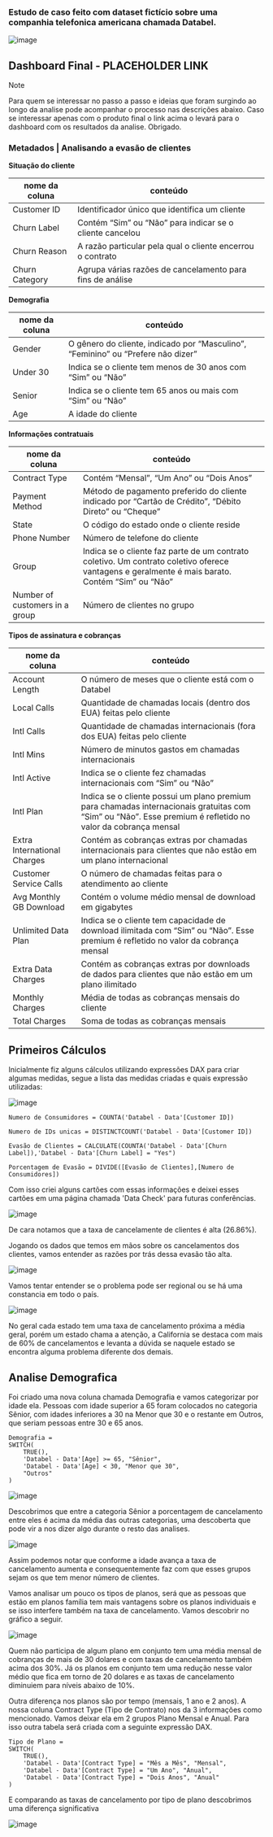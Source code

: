 ### Estudo de caso feito com dataset fictício sobre uma companhia telefonica americana chamada Databel.

![image](https://github.com/user-attachments/assets/49dd4b08-090c-496c-a48e-60266bb109c6)

## Dashboard Final - PLACEHOLDER LINK

> [!NOTE]  
> Para quem se interessar no passo a passo e ideias que foram surgindo ao longo da analise pode acompanhar o processo nas descrições abaixo. Caso se interessar apenas com o produto final o link acima o levará para o dashboard com os resultados da analise. Obrigado.

### Metadados | Analisando a evasão de clientes

**Situação do cliente**

nome da coluna  | conteúdo
------------- | -------------
Customer ID  | Identificador único que identifica um cliente
Churn Label  | Contém “Sim” ou “Não” para indicar se o cliente cancelou
Churn Reason | A razão particular pela qual o cliente encerrou o contrato
Churn Category | Agrupa várias razões de cancelamento para fins de análise

**Demografia**

nome da coluna  | conteúdo
------------- | -------------
Gender  | O gênero do cliente, indicado por “Masculino”, “Feminino” ou “Prefere não dizer”
Under 30 | Indica se o cliente tem menos de 30 anos com “Sim” ou “Não”
Senior | Indica se o cliente tem 65 anos ou mais com “Sim” ou “Não”
Age | A idade do cliente

**Informações contratuais**

nome da coluna  | conteúdo
------------- | -------------
Contract Type  | Contém “Mensal”, “Um Ano” ou “Dois Anos”
Payment Method | Método de pagamento preferido do cliente indicado por “Cartão de Crédito”, “Débito Direto” ou “Cheque”
State | O código do estado onde o cliente reside
Phone Number | Número de telefone do cliente
Group | Indica se o cliente faz parte de um contrato coletivo. Um contrato coletivo oferece vantagens e geralmente é mais barato. Contém “Sim” ou “Não”
Number of customers in a group | Número de clientes no grupo

**Tipos de assinatura e cobranças**

nome da coluna  | conteúdo
------------- | -------------
Account Length  | O número de meses que o cliente está com o Databel
Local Calls | Quantidade de chamadas locais (dentro dos EUA) feitas pelo cliente
Intl Calls | Quantidade de chamadas internacionais (fora dos EUA) feitas pelo cliente
Intl Mins | Número de minutos gastos em chamadas internacionais
Intl Active | Indica se o cliente fez chamadas internacionais com “Sim” ou “Não”
Intl Plan | Indica se o cliente possui um plano premium para chamadas internacionais gratuitas com “Sim” ou “Não”. Esse premium é refletido no valor da cobrança mensal
Extra International Charges | Contém as cobranças extras por chamadas internacionais para clientes que não estão em um plano internacional
Customer Service Calls | O número de chamadas feitas para o atendimento ao cliente
Avg Monthly GB Download | Contém o volume médio mensal de download em gigabytes
Unlimited Data Plan | Indica se o cliente tem capacidade de download ilimitada com “Sim” ou “Não”. Esse premium é refletido no valor da cobrança mensal
Extra Data Charges | Contém as cobranças extras por downloads de dados para clientes que não estão em um plano ilimitado
Monthly Charges | Média de todas as cobranças mensais do cliente
Total Charges | Soma de todas as cobranças mensais

## Primeiros Cálculos

Inicialmente fiz alguns cálculos utilizando expressões DAX para criar algumas medidas, segue a lista das medidas criadas e quais expressão utilizadas:

![image](https://github.com/user-attachments/assets/ef597c8f-ebb1-4cf8-bf45-7ef8344746a7)

```
Numero de Consumidores = COUNTA('Databel - Data'[Customer ID])

Numero de IDs unicas = DISTINCTCOUNT('Databel - Data'[Customer ID])

Evasão de Clientes = CALCULATE(COUNTA('Databel - Data'[Churn Label]),'Databel - Data'[Churn Label] = "Yes")

Porcentagem de Evasão = DIVIDE([Evasão de Clientes],[Numero de Consumidores])
```

Com isso criei alguns cartões com essas informações e deixei esses cartões em uma página chamada 'Data Check' para futuras conferências.

![image](https://github.com/user-attachments/assets/bf4600cb-da65-4a8c-b232-3d0831f8697e)

De cara notamos que a taxa de cancelamente de clientes é alta (26.86%).

Jogando os dados que temos em mãos sobre os cancelamentos dos clientes, vamos entender as razões por trás dessa evasão tão alta.

![image](https://github.com/user-attachments/assets/13353952-f565-4917-8eca-7fa5a05b9fbc)

Vamos tentar entender se o problema pode ser regional ou se há uma constancia em todo o país.

![image](https://github.com/user-attachments/assets/000d46f7-f5dc-4811-977e-d2582a2e6d1d)

No geral cada estado tem uma taxa de cancelamento próxima a média geral, porém um estado chama a atenção, a California se destaca com mais de 60% de cancelamentos e levanta a dúvida se naquele estado se encontra alguma problema diferente dos demais.

## Analise Demografica

Foi criado uma nova coluna chamada Demografia e vamos categorizar por idade ela. Pessoas com idade superior a 65 foram  colocados no categoria Sênior, com idades inferiores a 30 na Menor que 30 e o restante em Outros, que seriam pessoas entre 30 e 65 anos.

```
Demografia = 
SWITCH(
    TRUE(),
    'Databel - Data'[Age] >= 65, "Sênior",
    'Databel - Data'[Age] < 30, "Menor que 30",
    "Outros"
)
```

![image](https://github.com/user-attachments/assets/a5e95c4f-169a-46e7-9bf7-c80d7c2dc212)

Descobrimos que entre a categoria Sênior a porcentagem de cancelamento entre eles é acima da média das outras categorias, uma descoberta que pode vir a nos dizer algo durante o resto das analises.

![image](https://github.com/user-attachments/assets/d218693a-e513-44c4-b9a6-c15423577e71)

Assim podemos notar que conforme a idade avança a taxa de cancelamento aumenta e consequentemente faz com que esses grupos sejam os que tem menor número de clientes.

Vamos analisar um pouco os tipos de planos, será que as pessoas que estão em planos família tem mais vantagens sobre os planos individuais e se isso interfere também na taxa de cancelamento. Vamos descobrir no gráfico a seguir.

![image](https://github.com/user-attachments/assets/bd79ac9b-f90e-40a6-a7b6-2151f66c5be1)

Quem não participa de algum plano em conjunto tem uma média mensal de cobranças de mais de 30 dolares e com taxas de cancelamento também acima dos 30%. Já os planos em conjunto tem uma redução nesse valor médio que fica em torno de 20 dolares e as taxas de cancelamento diminuiem para níveis abaixo de 10%.

Outra diferença nos planos são por tempo (mensais, 1 ano e 2 anos). A nossa coluna Contract Type (Tipo de Contrato) nos da 3 informações como mencionado. Vamos deixar ela em 2 grupos Plano Mensal e Anual. Para isso outra tabela será criada com a seguinte expressão DAX.

```
Tipo de Plano = 
SWITCH(
    TRUE(),
    'Databel - Data'[Contract Type] = "Mês a Mês", "Mensal",
    'Databel - Data'[Contract Type] = "Um Ano", "Anual",
    'Databel - Data'[Contract Type] = "Dois Anos", "Anual"
)
```

E comparando as taxas de cancelamento por tipo de plano descobrimos uma diferença significativa 

![image](https://github.com/user-attachments/assets/77115a18-fc36-45e4-a892-670791c8b710)










